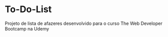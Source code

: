 # To-Do-List
Projeto de lista de afazeres desenvolvido para o curso The Web Developer Bootcamp na Udemy
